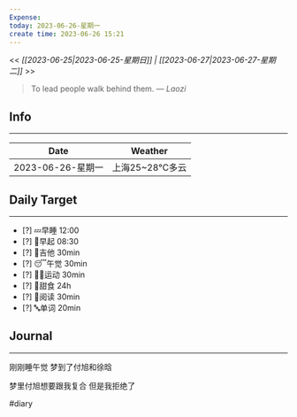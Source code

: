 ```yaml
---
Expense: 
today: 2023-06-26-星期一
create time: 2023-06-26 15:21
---
```


<< *[[2023-06-25|2023-06-25-星期日]] | [[2023-06-27|2023-06-27-星期二]]* >>


> To lead people walk behind them.
> — <cite>Laozi</cite>


## Info
***
| Date        | Weather      | 
| ----------- | ------------ |
| 2023-06-26-星期一 |  上海25~28℃多云 |


## Daily Target 
***
- [?] 💤早睡   12:00
- [?] 🌅早起    08:30
- [?] 🎵吉他    30min
- [?] 😴午觉    30min
- [?] 🏃‍♀️运动    30min  
- [?] 🚫甜食    24h
- [?] 📖阅读    30min 
- [?] 🔤单词    20min    


##  Journal
***
刚刚睡午觉
梦到了付旭和徐晗

梦里付旭想要跟我复合
但是我拒绝了



#diary